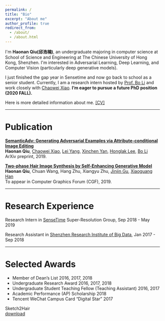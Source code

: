 ```yaml
---
permalink: /
title: "Bio"
excerpt: "About me"
author_profile: true
redirect_from: 
  - /about/
  - /about.html
---
```


I'm **Haonan Qiu(邱浩楠)**, an undergraduate majoring in computer science at School of Science and Engineering at The Chinese University of Hong Kong, Shenzhen. I'm interested in Adversarial Learning, Deep Learning, and Computer Vision (particularly deep generative models). 

I just finished the gap year in Sensetime and now go back to school as a senior student. Currently, I am a research intern hosted by [Prof. Bo Li](http://www.crystal-boli.com/) and work closely with [Chaowei Xiao](http://www-personal.umich.edu/~xiaocw/). **I’m eager to pursue a future PhD position (2020 FALL).**

Here is more detailed information about me. <a href="./cv">[CV]</a>

---

# Publication 

[**SemanticAdv: Generating Adversarial Examples via Attribute-conditional Image Editing**](https://arxiv.org/abs/1906.07927)  
**Haonan Qiu**, [Chaowei Xiao](http://www-personal.umich.edu/~xiaocw/), [Lei Yang](https://scholar.google.com.hk/citations?user=jZH2IPYAAAAJ&hl=en), [Xinchen Yan](https://sites.google.com/site/skywalkeryxc/), [Honglak Lee](http://web.eecs.umich.edu/~honglak/), [Bo Li](http://www.crystal-boli.com/)  
ArXiv preprint, 2019.

[**Two-phase Hair Image Synthesis by Self-Enhancing Generative Model**](https://arxiv.org/abs/1902.11203)  
**Haonan Qiu**, Chuan Wang, Hang Zhu, Xiangyu Zhu, [Jinjin Gu](http://www.jasongt.com/), [Xiaoguang Han](http://sse.cuhk.edu.cn/en/node/7360)  
To appear in Computer Graphics Forum (CGF), 2019.

<!--
Yingxin Wei, **Haonan Qiu**, Yuanhao Liu, Jingxin Du and [Man-On Pun](http://sse.cuhk.edu.cn/en/node/1435). **Unmanned Aerial Vehicle (UAV)-Assisted Unmanned Ground Vehicle (UGV) Systems Design, Implementation and Optimization**, accepted by IEEE International Conference on Computer and Communications (ICCC), 2017.
-->

---

# Research Experience

Research Intern in [SenseTime](https://www.sensetime.com/) Super-Resolution Group,  Sep 2018 - May 2019 

Research Assistant in [Shenzhen Research Institute of Big Data](http://www.sribd.cn/index.php/en/),  Jan 2017 - Sep 2018

---

# Selected Awards

* Member of Dean’s List  2016, 2017, 2018
* Undergraduate Research Award  2016, 2017, 2018
* Undergraduate Student Teaching Fellow (Teaching Assistant)  2016, 2017
* Academic Performance (AP) Scholarship  2018
* Tencent WeChat Campus Card “Digital Star”  2017

<!--
---
# CV
<iframe id='cv' src="https://docs.google.com/gview?url=http://arthur-qiu.github.io/files/cv_haonan.pdf&embedded=true" style="width:800px; height:1200px;" frameborder="0"></iframe>
-->

Sketch2Hair  
[download](https://drive.google.com/file/d/1PeD1CcY1D_JOdqfr6DkkdtDl_w_u_-F6/view?usp=sharing/)
